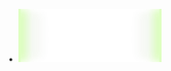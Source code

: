 - ![](https://raw.githubusercontent.com/cybercongress/prism/img-upload/components/1-molecules/button/default.png)